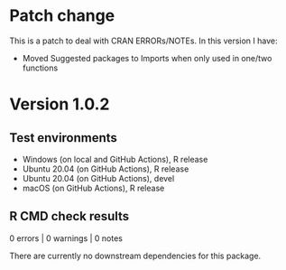 # Patch change
This is a patch to deal with CRAN ERRORs/NOTEs. In this version I have:

* Moved Suggested packages to Imports when only used in one/two functions

# Version 1.0.2

## Test environments
* Windows (on local and GitHub Actions), R release
* Ubuntu 20.04 (on GitHub Actions), R release
* Ubuntu 20.04 (on GitHub Actions), devel
* macOS (on GitHub Actions), R release

## R CMD check results

0 errors | 0 warnings | 0 notes

There are currently no downstream dependencies for this package.